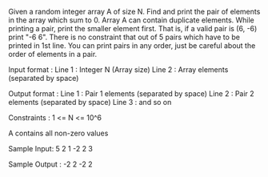Given a random integer array A of size N. 
Find and print the pair of elements in the array which sum to 0.
Array A can contain duplicate elements.
While printing a pair, print the smaller element first.
That is, if a valid pair is (6, -6) print "-6 6". There is no constraint that out of 5 pairs which have to be printed in 1st line. You can print pairs in any order, just be careful about the order of elements in a pair.

Input format :
Line 1 : Integer N (Array size)
Line 2 : Array elements (separated by space)

Output format :
Line 1 : Pair 1 elements (separated by space)
Line 2 : Pair 2 elements (separated by space)
Line 3 : and so on

Constraints :
1 <= N <= 10^6

A contains all non-zero values

Sample Input:
5
2 1 -2 2 3

Sample Output :
-2 2
-2 2